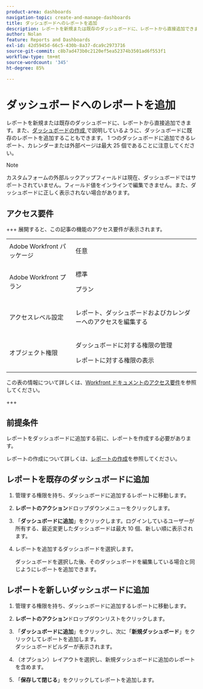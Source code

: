 ```yaml
---
product-area: dashboards
navigation-topic: create-and-manage-dashboards
title: ダッシュボードへのレポートを追加
description: レポートを新規または既存のダッシュボードに、レポートから直接追加できます。また、既存のレポートをダッシュボードに追加することもできます。
author: Nolan
feature: Reports and Dashboards
exl-id: 42d5945d-66c5-430b-8a37-dca9c2973716
source-git-commit: c8b7ad473b0c2120ef5ea52374b3501ad6f553f1
workflow-type: tm+mt
source-wordcount: '345'
ht-degree: 85%

---
```


# ダッシュボードへのレポートを追加

<!-- Audited: 1/2025 -->

レポートを新規または既存のダッシュボードに、レポートから直接追加できます。また、[&#x200B; ダッシュボードの作成 &#x200B;](../../../reports-and-dashboards/dashboards/creating-and-managing-dashboards/create-dashboard.md) で説明しているように、ダッシュボードに既存のレポートを追加することもできます。 1 つのダッシュボードに追加できるレポート、カレンダーまたは外部ページは最大 25 個であることに注意してください。

>[!NOTE]
>
>カスタムフォームの外部ルックアップフィールドは現在、ダッシュボードではサポートされていません。フィールド値をインラインで編集できません。また、ダッシュボードに正しく表示されない場合があります。

## アクセス要件

+++ 展開すると、この記事の機能のアクセス要件が表示されます。 

<table style="table-layout:auto"> 
 <col> 
 <col> 
 <tbody> 
  <tr> 
   <td role="rowheader">Adobe Workfront パッケージ</td> 
   <td> <p>任意</p> </td> 
  </tr> 
  <tr> 
   <td role="rowheader">Adobe Workfront プラン</td> 
   <td> 
      <p>標準</p>
      <p>プラン</p>
   </td> 
  </tr> 
  <tr> 
   <td role="rowheader">アクセスレベル設定</td> 
   <td> <p>レポート、ダッシュボードおよびカレンダーへのアクセスを編集する</p></td> 
  </tr> 
  <tr> 
   <td role="rowheader">オブジェクト権限</td> 
   <td> <p>ダッシュボードに対する権限の管理</p> <p>レポートに対する権限の表示</p></td> 
  </tr> 
 </tbody> 
</table>

この表の情報について詳しくは、[Workfront ドキュメントのアクセス要件](/help/quicksilver/administration-and-setup/add-users/access-levels-and-object-permissions/access-level-requirements-in-documentation.md)を参照してください。

+++

## 前提条件

レポートをダッシュボードに追加する前に、レポートを作成する必要があります。

レポートの作成について詳しくは、[レポートの作成](/help/quicksilver/reports-and-dashboards/reports/creating-and-managing-reports/create-report.md)を参照してください。

## レポートを既存のダッシュボードに追加

1. 管理する権限を持ち、ダッシュボードに追加するレポートに移動します。
1. **レポートのアクション**&#x200B;ドロップダウンメニューをクリックします。
1. 「**ダッシュボードに追加**」をクリックします。ログインしているユーザーが所有する、最近変更したダッシュボードは最大 10 個、新しい順に表示されます。
1. レポートを追加するダッシュボードを選択します。

   ダッシュボードを選択した後、そのダッシュボードを編集している場合と同じようにレポートを追加できます。

## レポートを新しいダッシュボードに追加

1. 管理する権限を持ち、ダッシュボードに追加するレポートに移動します。
1. **レポートのアクション**&#x200B;ドロップダウンリストをクリックします。
1. 「**ダッシュボードに追加**」をクリックし、次に「**新規ダッシュボード**」をクリックしてレポートを追加します。\
   ダッシュボードビルダーが表示されます。

1. （オプション）レイアウトを選択し、新規ダッシュボードに追加のレポートを含めます。
1. 「**保存して閉じる**」をクリックしてレポートを追加します。
